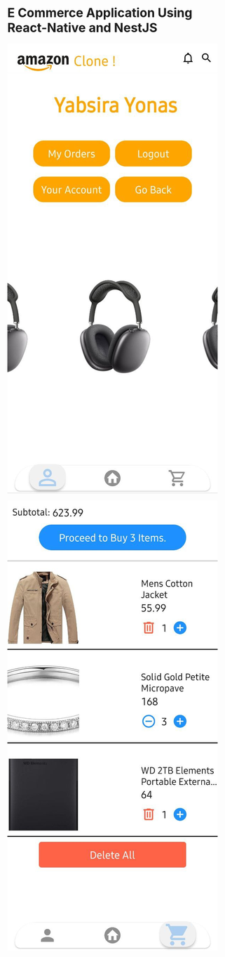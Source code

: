 # E Commerce Application Using React-Native and NestJS

![OverView Of the project](https://github.com/yabulala432/react-native-e-commerce-app/blob/master/app/photos/photo_1.jpg)

![Overview of the project](https://github.com/yabulala432/react-native-e-commerce-app/blob/master/app/photos/photo_2.jpg)

